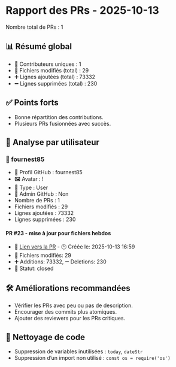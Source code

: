 # Rapport des PRs - 2025-10-13

Nombre total de PRs : 1

## 📊 Résumé global
- 👥 Contributeurs uniques : 1
- 📂 Fichiers modifiés (total) : 29
- ➕ Lignes ajoutées (total) : 73332
- ➖ Lignes supprimées (total) : 230

## ✅ Points forts
- Bonne répartition des contributions.
- Plusieurs PRs fusionnées avec succès.

## 👥 Analyse par utilisateur
### 🔹 fournest85
- 👤 Profil GitHub : fournest85
- 🖼️ Avatar : !
- 🧬 Type : User
- 🔐 Admin GitHub : Non
- Nombre de PRs : 1
- Fichiers modifiés : 29
- Lignes ajoutées : 73332
- Lignes supprimées : 230

#### PR #23 - mise à jour pour fichiers hebdos
- 🔗 [Lien vers la PR](undefined)  - 🕒 Créée le: 2025-10-13 16:59 
- 📂 Fichiers modifiés: 29 
- ➕ Additions: 73332, ➖ Deletions: 230 
- 📌 Statut: closed 

## 🛠️ Améliorations recommandées
- Vérifier les PRs avec peu ou pas de description.
- Encourager des commits plus atomiques.
- Ajouter des reviewers pour les PRs critiques.
## 🧹 Nettoyage de code
- Suppression de variables inutilisées : `today`, `dateStr`
- Suppression d’un import non utilisé : `const os = require('os')`
